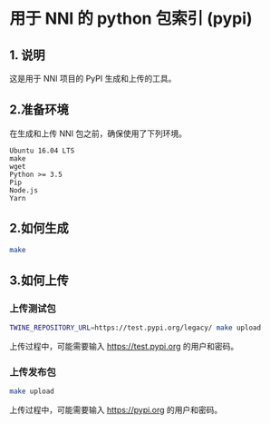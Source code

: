 # 用于 NNI 的 python 包索引 (pypi)

## 1. 说明

这是用于 NNI 项目的 PyPI 生成和上传的工具。

## 2.准备环境

在生成和上传 NNI 包之前，确保使用了下列环境。

    Ubuntu 16.04 LTS
    make
    wget
    Python >= 3.5
    Pip
    Node.js
    Yarn
    

## 2.如何生成

```bash
make
```

## 3.如何上传

### 上传测试包

```bash
TWINE_REPOSITORY_URL=https://test.pypi.org/legacy/ make upload
```

上传过程中，可能需要输入 https://test.pypi.org 的用户和密码。

### 上传发布包

```bash
make upload
```

上传过程中，可能需要输入 https://pypi.org 的用户和密码。